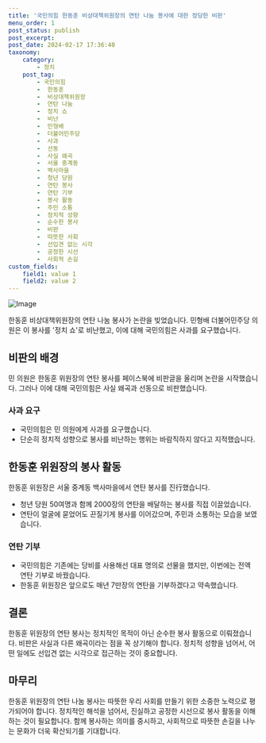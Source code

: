 ```yaml
---
title: '국민의힘 한동훈 비상대책위원장의 연탄 나눔 봉사에 대한 정당한 비판'
menu_order: 1
post_status: publish
post_excerpt: 
post_date: 2024-02-17 17:36:40
taxonomy:
    category:
        - 정치
    post_tag:
        - 국민의힘
        -  한동훈
        -  비상대책위원장
        -  연탄 나눔
        -  정치 쇼
        -  비난
        -  민형배
        -  더불어민주당
        -  사과
        -  선동
        -  사실 왜곡
        -  서울 중계동
        -  백사마을
        -  청년 당원
        -  연탄 봉사
        -  연탄 기부
        -  봉사 활동
        -  주민 소통
        -  정치적 성향
        -  순수한 봉사
        -  비판
        -  따뜻한 사회
        -  선입견 없는 시각
        -  공정한 시선
        -  사회적 손길
custom_fields:
    field1: value 1
    field2: value 2
---
```


![Image](https://imgnews.pstatic.net/image/029/2024/02/11/0002854557_001_20240211134201091.jpg?type=w647)

한동훈 비상대책위원장의 연탄 나눔 봉사가 논란을 빚었습니다. 민형배 더불어민주당 의원은 이 봉사를 '정치 쇼'로 비난했고, 이에 대해 국민의힘은 사과를 요구했습니다. 
## 비판의 배경
민 의원은 한동훈 위원장의 연탄 봉사를 페이스북에 비판글을 올리며 논란을 시작했습니다. 그러나 이에 대해 국민의힘은 사실 왜곡과 선동으로 비판했습니다. 
### 사과 요구
* 국민의힘은 민 의원에게 사과를 요구했습니다.
* 단순히 정치적 성향으로 봉사를 비난하는 행위는 바람직하지 않다고 지적했습니다.
## 한동훈 위원장의 봉사 활동
한동훈 위원장은 서울 중계동 백사마을에서 연탄 봉사를 진行했습니다. 
* 청년 당원 50여명과 함께 2000장의 연탄을 배달하는 봉사를 직접 이끌었습니다.
* 연탄이 얼굴에 묻었어도 끈질기게 봉사를 이어갔으며, 주민과 소통하는 모습을 보였습니다.
### 연탄 기부
* 국민의힘은 기존에는 당비를 사용해선 대표 명의로 선물을 했지만, 이번에는 전액 연탄 기부로 바꿨습니다.
* 한동훈 위원장은 앞으로도 매년 7만장의 연탄을 기부하겠다고 약속했습니다.
## 결론
한동훈 위원장의 연탄 봉사는 정치적인 목적이 아닌 순수한 봉사 활동으로 이뤄졌습니다. 비판은 사실과 다른 왜곡이라는 점을 꼭 상기해야 합니다. 정치적 성향을 넘어서, 어떤 일에도 선입견 없는 시각으로 접근하는 것이 중요합니다.
## 마무리
한동훈 위원장의 연탄 나눔 봉사는 따뜻한 우리 사회를 만들기 위한 소중한 노력으로 평가되어야 합니다. 정치적인 해석을 넘어서, 진실하고 공정한 시선으로 봉사 활동을 이해하는 것이 필요합니다. 함께 봉사하는 의미를 중시하고, 사회적으로 따뜻한 손길을 나누는 문화가 더욱 확산되기를 기대합니다.
